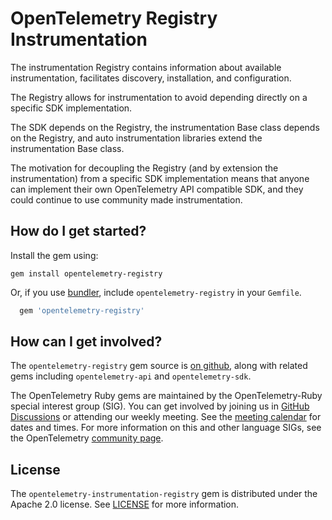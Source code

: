 # OpenTelemetry Registry Instrumentation

The instrumentation Registry contains information about available instrumentation, facilitates discovery, installation, and configuration.

The Registry allows for instrumentation to avoid depending directly on a specific SDK implementation.

The SDK depends on the Registry, the instrumentation Base class depends on the Registry, and auto instrumentation libraries extend the instrumentation Base class. 

The motivation for decoupling the Registry (and by extension the instrumentation) from a specific SDK implementation means that anyone can implement their own OpenTelemetry API compatible SDK, and they could continue to use community made instrumentation.

## How do I get started?

Install the gem using:

```console
gem install opentelemetry-registry
```

Or, if you use [bundler][bundler-home], include `opentelemetry-registry` in your `Gemfile`.

```ruby
  gem 'opentelemetry-registry'
```

## How can I get involved?

The `opentelemetry-registry` gem source is [on github][repo-github], along with related gems including `opentelemetry-api` and `opentelemetry-sdk`.

The OpenTelemetry Ruby gems are maintained by the OpenTelemetry-Ruby special interest group (SIG). You can get involved by joining us in [GitHub Discussions][discussions-url] or attending our weekly meeting. See the [meeting calendar][community-meetings] for dates and times. For more information on this and other language SIGs, see the OpenTelemetry [community page][ruby-sig].

## License

The `opentelemetry-instrumentation-registry` gem is distributed under the Apache 2.0 license. See [LICENSE][license-github] for more information.

[bundler-home]: https://bundler.io
[repo-github]: https://github.com/open-telemetry/opentelemetry-ruby
[license-github]: https://github.com/open-telemetry/opentelemetry-ruby/blob/main/LICENSE
[ruby-sig]: https://github.com/open-telemetry/community#ruby-sig
[community-meetings]: https://github.com/open-telemetry/community#community-meetings
[discussions-url]: https://github.com/open-telemetry/opentelemetry-ruby/discussions
